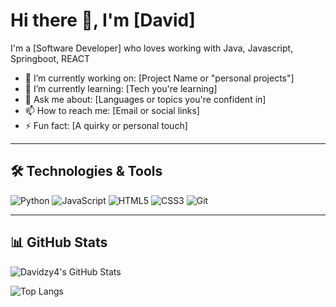 # Hi there 👋, I'm [David]

I'm a [Software Developer] who loves working with Java, Javascript, Springboot, REACT

- 🔭 I’m currently working on: [Project Name or "personal projects"]
- 🌱 I’m currently learning: [Tech you're learning]
- 💬 Ask me about: [Languages or topics you're confident in]
- 📫 How to reach me: [Email or social links]
- ⚡ Fun fact: [A quirky or personal touch]

---

## 🛠️ Technologies & Tools
![Python](https://img.shields.io/badge/-Python-333?style=flat&logo=python)
![JavaScript](https://img.shields.io/badge/-JavaScript-333?style=flat&logo=javascript)
![HTML5](https://img.shields.io/badge/-HTML5-333?style=flat&logo=html5)
![CSS3](https://img.shields.io/badge/-CSS3-333?style=flat&logo=css3)
![Git](https://img.shields.io/badge/-Git-333?style=flat&logo=git)
<!-- Add or remove based on what you use -->

---

## 📊 GitHub Stats
![Davidzy4's GitHub Stats](https://github-readme-stats.vercel.app/api?username=Davidzy4&show_icons=true&theme=tokyonight)

![Top Langs](https://github-readme-stats.vercel.app/api/top-langs/?username=Davidzy4&layout=compact&theme=tokyonight)
